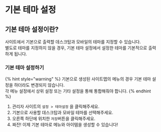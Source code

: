 # 기본 테마 설정

## 기본 테마 설정이란?

사이트에서 기본으로 출력할 데스크탑과 모바일의 테마를 지정할 수 있습니다.  
별도로 테마를 지정하지 않을 경우, 기본 테마 설정에서 설정한 테마를 기본적으로 출력하게 됩니다.

### 기본 테마 설정하기

{% hint style="warning" %}
기본으로 생성된 사이트맵의 메뉴의 경우 기본 테마 설정을 하더라도 변경되지 않습니다.  
각 메뉴 설정에서 상위 설정 또는 기타 설정을 통해 통합해줘야 합니다.
{% endhint %}

1. 관리자 사이트의 `설정 > 테마설정` 을 클릭해주세요.
2. 기본으로 사용할 데스크탑과 모바일 테마를 선택해주세요.
3. 오른쪽 하단에 위치한 `저장`버튼을 클릭해주세요.
4. 짜잔! 이제 기본 테마로 메뉴와 아이템을 생성할 수 있습니다!

